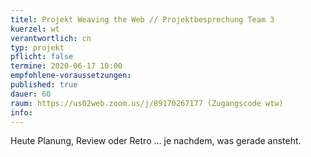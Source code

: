 ```yaml
---
titel: Projekt Weaving the Web // Projektbesprechung Team 3
kuerzel: wt
verantwortlich: cn
typ: projekt
pflicht: false
termine: 2020-06-17 10:00
empfohlene-voraussetzungen: 
published: true
dauer: 60
raum: https://us02web.zoom.us/j/89170267177 (Zugangscode wtw)
info: 
---
```


Heute Planung, Review oder Retro … je nachdem, was gerade ansteht.